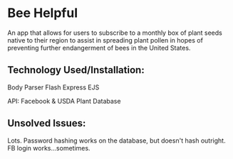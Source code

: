 <h1>Bee Helpful</h1>

An app that allows for users to subscribe to a monthly box of plant seeds native to their region to assist in spreading plant pollen in hopes of preventing further endangerment of bees in the United States.

<h2>Technology Used/Installation:</h2>
Body Parser
Flash
Express EJS


API: Facebook & USDA Plant Database

<h2>Unsolved Issues:</h2>
Lots.
Password hashing works on the database, but doesn't hash outright.
FB login works...sometimes.

